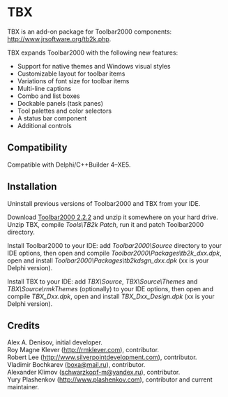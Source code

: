 TBX
===

TBX is an add-on package for Toolbar2000 components: http://www.jrsoftware.org/tb2k.php.

TBX expands Toolbar2000 with the following new features:

* Support for native themes and Windows visual styles
* Customizable layout for toolbar items
* Variations of font size for toolbar items
* Multi-line captions
* Combo and list boxes
* Dockable panels (task panes)
* Tool palettes and color selectors
* A status bar component
* Additional controls


Compatibility
-------------

Compatible with Delphi/C++Builder 4–XE5.


Installation
------------

Uninstall previous versions of Toolbar2000 and TBX from your IDE.

Download [Toolbar2000 2.2.2](http://www.jrsoftware.org/tb2k.php)
and unzip it somewhere on your hard drive.  
Unzip TBX, compile *Tools\TB2k Patch*, run it and patch Toolbar2000 directory.

Install Toolbar2000 to your IDE: add *Toolbar2000\Source* directory to your
IDE options, then open and compile *Toolbar2000\Packages\tb2k_dxx.dpk*, open and install
*Toolbar2000\Packages\tb2kdsgn_dxx.dpk* (xx is your Delphi version).

Install TBX to your IDE: add *TBX\Source*, *TBX\Source\Themes* and *TBX\Source\rmkThemes*
(optionally) to your IDE options, then open and compile *TBX_Dxx.dpk*, open and install
*TBX_Dxx_Design.dpk* (xx is your Delphi version).


Credits
-------

Alex A. Denisov, initial developer.  
Roy Magne Klever (http://rmklever.com), contributor.  
Robert Lee (http://www.silverpointdevelopment.com), contributor.  
Vladimir Bochkarev (boxa@mail.ru), contributor.  
Alexander Klimov (schwarzkopf-m@yandex.ru), contributor.  
Yury Plashenkov (http://www.plashenkov.com), contributor and current maintainer.
